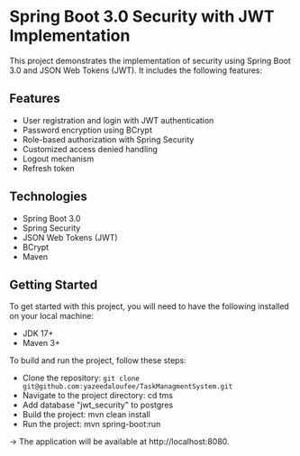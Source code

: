 # Spring Boot 3.0 Security with JWT Implementation
This project demonstrates the implementation of security using Spring Boot 3.0 and JSON Web Tokens (JWT). It includes the following features:

## Features
* User registration and login with JWT authentication
* Password encryption using BCrypt
* Role-based authorization with Spring Security
* Customized access denied handling
* Logout mechanism
* Refresh token

## Technologies
* Spring Boot 3.0
* Spring Security
* JSON Web Tokens (JWT)
* BCrypt
* Maven

## Getting Started
To get started with this project, you will need to have the following installed on your local machine:

* JDK 17+
* Maven 3+


To build and run the project, follow these steps:

* Clone the repository: `git clone git@github.com:yazeedaloufee/TaskManagmentSystem.git`
* Navigate to the project directory: cd tms
* Add database "jwt_security" to postgres
* Build the project: mvn clean install
* Run the project: mvn spring-boot:run

-> The application will be available at http://localhost:8080.